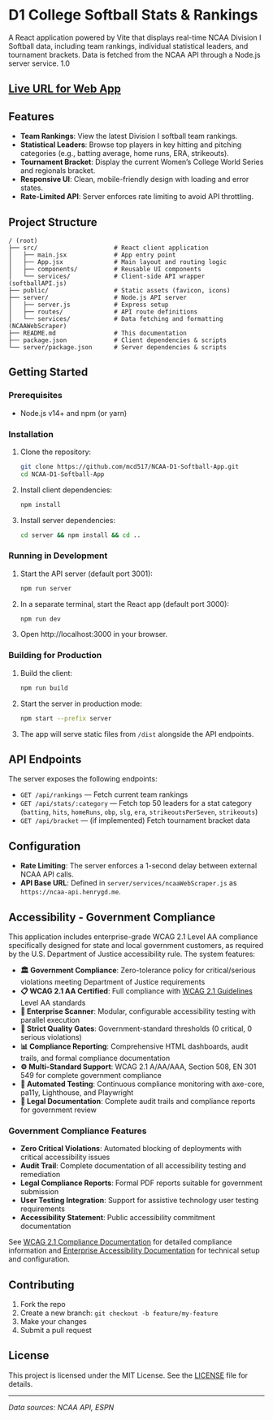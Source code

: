 # D1 College Softball Stats & Rankings 

A React application powered by Vite that displays real-time NCAA Division I Softball data, including team rankings, individual statistical leaders, and tournament brackets. Data is fetched from the NCAA API through a Node.js server service. 1.0

[Live URL for Web App](https://ncaa-d1-softball.netlify.app/)
---

## Features

- **Team Rankings**: View the latest Division I softball team rankings.
- **Statistical Leaders**: Browse top players in key hitting and pitching categories (e.g., batting average, home runs, ERA, strikeouts).
- **Tournament Bracket**: Display the current Women’s College World Series and regionals bracket.
- **Responsive UI**: Clean, mobile-friendly design with loading and error states.
- **Rate-Limited API**: Server enforces rate limiting to avoid API throttling.

## Project Structure

```
/ (root)
├── src/                     # React client application
│   ├── main.jsx             # App entry point
│   ├── App.jsx              # Main layout and routing logic
│   ├── components/          # Reusable UI components
│   └── services/            # Client-side API wrapper (softballAPI.js)
├── public/                  # Static assets (favicon, icons)
├── server/                  # Node.js API server
│   ├── server.js            # Express setup
│   ├── routes/              # API route definitions
│   └── services/            # Data fetching and formatting (NCAAWebScraper)
├── README.md                # This documentation
├── package.json             # Client dependencies & scripts
└── server/package.json      # Server dependencies & scripts
```

## Getting Started

### Prerequisites

- Node.js v14+ and npm (or yarn)

### Installation

1. Clone the repository:
   ```bash
   git clone https://github.com/mcd517/NCAA-D1-Softball-App.git
   cd NCAA-D1-Softball-App
   ```
2. Install client dependencies:
   ```bash
   npm install
   ```
3. Install server dependencies:
   ```bash
   cd server && npm install && cd ..
   ```

### Running in Development

1. Start the API server (default port 3001):
   ```bash
   npm run server
   ```
2. In a separate terminal, start the React app (default port 3000):
   ```bash
   npm run dev
   ```
3. Open http://localhost:3000 in your browser.

### Building for Production

1. Build the client:
   ```bash
   npm run build
   ```
2. Start the server in production mode:
   ```bash
   npm start --prefix server
   ```
3. The app will serve static files from `/dist` alongside the API endpoints.

## API Endpoints

The server exposes the following endpoints:

- `GET /api/rankings` — Fetch current team rankings
- `GET /api/stats/:category` — Fetch top 50 leaders for a stat category (`batting`, `hits`, `homeRuns`, `obp`, `slg`, `era`, `strikeoutsPerSeven`, `strikeouts`)
- `GET /api/bracket` — (if implemented) Fetch tournament bracket data

## Configuration

- **Rate Limiting**: The server enforces a 1-second delay between external NCAA API calls.
- **API Base URL**: Defined in `server/services/ncaaWebScraper.js` as `https://ncaa-api.henrygd.me`.

## Accessibility - Government Compliance

This application includes enterprise-grade WCAG 2.1 Level AA compliance specifically designed for state and local government customers, as required by the U.S. Department of Justice accessibility rule. The system features:

- **🏛️ Government Compliance**: Zero-tolerance policy for critical/serious violations meeting Department of Justice requirements
- **📋 WCAG 2.1 AA Certified**: Full compliance with [WCAG 2.1 Guidelines](https://www.w3.org/TR/WCAG21/) Level AA standards
- **🔧 Enterprise Scanner**: Modular, configurable accessibility testing with parallel execution
- **🎯 Strict Quality Gates**: Government-standard thresholds (0 critical, 0 serious violations)
- **📊 Compliance Reporting**: Comprehensive HTML dashboards, audit trails, and formal compliance documentation
- **⚙️ Multi-Standard Support**: WCAG 2.1 A/AA/AAA, Section 508, EN 301 549 for complete government compliance
- **🚀 Automated Testing**: Continuous compliance monitoring with axe-core, pa11y, Lighthouse, and Playwright
- **📄 Legal Documentation**: Complete audit trails and compliance reports for government review

### Government Compliance Features

- **Zero Critical Violations**: Automated blocking of deployments with critical accessibility issues
- **Audit Trail**: Complete documentation of all accessibility testing and remediation
- **Legal Compliance Reports**: Formal PDF reports suitable for government submission
- **User Testing Integration**: Support for assistive technology user testing requirements
- **Accessibility Statement**: Public accessibility commitment documentation

See [WCAG 2.1 Compliance Documentation](.github/WCAG_COMPLIANCE.md) for detailed compliance information and [Enterprise Accessibility Documentation](.github/ENTERPRISE_ACCESSIBILITY.md) for technical setup and configuration.

## Contributing

1. Fork the repo
2. Create a new branch: `git checkout -b feature/my-feature`
3. Make your changes
4. Submit a pull request

## License

This project is licensed under the MIT License. See the [LICENSE](LICENSE) file for details.

---

*Data sources: NCAA API, ESPN*

